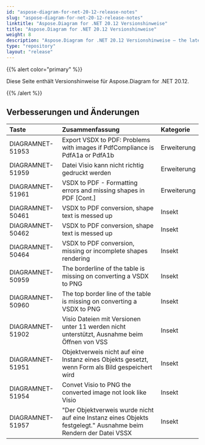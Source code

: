 ```yaml
---
id: "aspose-diagram-for-net-20-12-release-notes"
slug: "aspose-diagram-for-net-20-12-release-notes"
linktitle: "Aspose.Diagram for .NET 20.12 Versionshinweise"
title: "Aspose.Diagram for .NET 20.12 Versionshinweise"
weight: 8
description: "Aspose.Diagram for .NET 20.12 Versionshinweise – the latest updates and fixes."
type: "repository"
layout: "release"
---
```

{{% alert color="primary" %}}

Diese Seite enthält Versionshinweise für Aspose.Diagram for .NET 20.12.

{{% /alert %}}
## **Verbesserungen und Änderungen**  ##

|**Taste**|**Zusammenfassung**|**Kategorie**|
|:- |:- |:- |
|DIAGRAMNET-51953|Export VSDX to PDF: Problems with images if PdfCompliance is PdfA1a or PdfA1b|Erweiterung|
|DIAGRAMNET-51959|Datei Visio kann nicht richtig gedruckt werden|Erweiterung|
|DIAGRAMNET-51961|VSDX to PDF - Formatting errors and missing shapes in PDF [Cont.]|Erweiterung|
|DIAGRAMNET-50461|VSDX to PDF conversion, shape text is messed up|Insekt|
|DIAGRAMNET-50462|VSDX to PDF conversion, shape text is messed up|Insekt|
|DIAGRAMNET-50464|VSDX to PDF conversion, missing or incomplete shapes rendering|Insekt|
|DIAGRAMNET-50959|The borderline of the table is missing on converting a VSDX to PNG|Insekt|
|DIAGRAMNET-50960|The top border line of the table is missing on converting a VSDX to PNG|Insekt|
|DIAGRAMNET-51902|Visio Dateien mit Versionen unter 11 werden nicht unterstützt, Ausnahme beim Öffnen von VSS|Insekt|
|DIAGRAMNET-51951|Objektverweis nicht auf eine Instanz eines Objekts gesetzt, wenn Form als Bild gespeichert wird|Insekt|
|DIAGRAMNET-51954|Convet Visio to PNG the converted image not look like Visio|Insekt|
|DIAGRAMNET-51957|"Der Objektverweis wurde nicht auf eine Instanz eines Objekts festgelegt." Ausnahme beim Rendern der Datei VSSX|Insekt|




